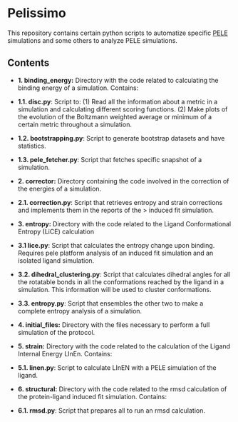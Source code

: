# Pelissimo

This repository contains certain python scripts to automatize specific [PELE](https://pele.bsc.es/pele.wt) simulations and some others to analyze PELE simulations.

## Contents


 * <b> 1. binding_energy:</b> Directory with the code related to calculating the binding energy of a simulation. Contains: 
  * **1.1. disc.py**: Script to: (1) Read all the information about a metric in a simulation and calculating different scoring functions.
 (2) Make plots of the evolution of the Boltzmann weighted average or minimum of a certain metric throughout a simulation.

  * **1.2. bootstrapping.py**: Script to generate bootstrap datasets and have statistics.

  * **1.3. pele_fetcher.py**: Script that fetches specific snapshot of a simulation.

 * <b> 2. corrector:</b> Directory containing the code involved in the correction of the energies of a simulation.

  * **2.1. correction.py**: Script that retrieves entropy and strain corrections and implements them in the reports of the > induced fit simulation.

 * <b> 3. entropy:</b> Directory with the code related to the Ligand Conformational Entropy (LiCE) calculation

  * **3.1 lice.py**: Script that calculates the entropy change upon binding. Requires pele platform analysis
 of an induced fit simulation and an isolated ligand simulation.
 
  * **3.2. dihedral_clustering.py**: Script that calculates dihedral angles for all the rotatable bonds in all the conformations reached 
 by the ligand in a simulation. This information will be used to cluster conformations. 

  * **3.3. entropy.py**: Script that ensembles the other two to make a complete entropy analysis of a simulation.

 * <b> 4. initial_files:</b> Directory with the files necessary to perform a full simulation of the protocol.

 * <b> 5. strain:</b> Directory with the code related to the calculation of the Ligand Internal Energy LInEn. Contains:
 
  * **5.1. linen.py**: Script to calculate LInEN with a PELE simulation of the ligand. 

 * <b> 6. structural:</b> Directory with the code related to the rmsd calculation of the protein-ligand induced fit simulation. Contains:

  * **6.1. rmsd.py**: Script that prepares all to run an rmsd calculation. 
